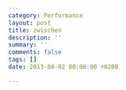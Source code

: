 ```yaml
---
category: Performance
layout: post
title: zwischen
description: ''
summary: ''
comments: false
tags: []
date: 2013-08-02 00:00:00 +0200

---
```

